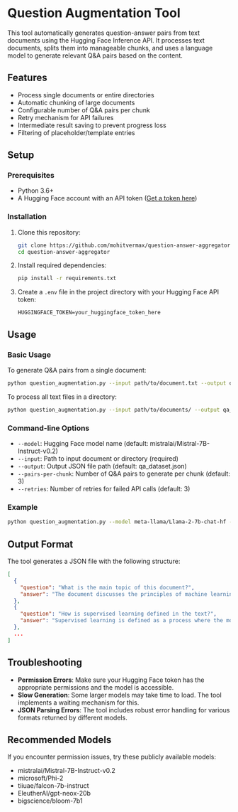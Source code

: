 # Question Augmentation Tool

This tool automatically generates question-answer pairs from text documents using the Hugging Face Inference API. It processes text documents, splits them into manageable chunks, and uses a language model to generate relevant Q&A pairs based on the content.

## Features

- Process single documents or entire directories
- Automatic chunking of large documents
- Configurable number of Q&A pairs per chunk
- Retry mechanism for API failures
- Intermediate result saving to prevent progress loss
- Filtering of placeholder/template entries

## Setup

### Prerequisites

- Python 3.6+
- A Hugging Face account with an API token ([Get a token here](https://huggingface.co/settings/tokens))

### Installation

1. Clone this repository:

   ```bash
   git clone https://github.com/mohitvermax/question-answer-aggregator
   cd question-answer-aggregator
   ```

2. Install required dependencies:

   ```bash
   pip install -r requirements.txt
   ```

3. Create a `.env` file in the project directory with your Hugging Face API token:
   ```
   HUGGINGFACE_TOKEN=your_huggingface_token_here
   ```

## Usage

### Basic Usage

To generate Q&A pairs from a single document:

```bash
python question_augmentation.py --input path/to/document.txt --output qa_dataset.json
```

To process all text files in a directory:

```bash
python question_augmentation.py --input path/to/documents/ --output qa_dataset.json
```

### Command-line Options

- `--model`: Hugging Face model name (default: mistralai/Mistral-7B-Instruct-v0.2)
- `--input`: Path to input document or directory (required)
- `--output`: Output JSON file path (default: qa_dataset.json)
- `--pairs-per-chunk`: Number of Q&A pairs to generate per chunk (default: 3)
- `--retries`: Number of retries for failed API calls (default: 3)

### Example

```bash
python question_augmentation.py --model meta-llama/Llama-2-7b-chat-hf --input documents/ --output my_dataset.json --pairs-per-chunk 5
```

## Output Format

The tool generates a JSON file with the following structure:

```json
[
  {
    "question": "What is the main topic of this document?",
    "answer": "The document discusses the principles of machine learning."
  },
  {
    "question": "How is supervised learning defined in the text?",
    "answer": "Supervised learning is defined as a process where the model learns from labeled examples."
  },
  ...
]
```

## Troubleshooting

- **Permission Errors**: Make sure your Hugging Face token has the appropriate permissions and the model is accessible.
- **Slow Generation**: Some larger models may take time to load. The tool implements a waiting mechanism for this.
- **JSON Parsing Errors**: The tool includes robust error handling for various formats returned by different models.

## Recommended Models

If you encounter permission issues, try these publicly available models:

- mistralai/Mistral-7B-Instruct-v0.2
- microsoft/Phi-2
- tiiuae/falcon-7b-instruct
- EleutherAI/gpt-neox-20b
- bigscience/bloom-7b1
